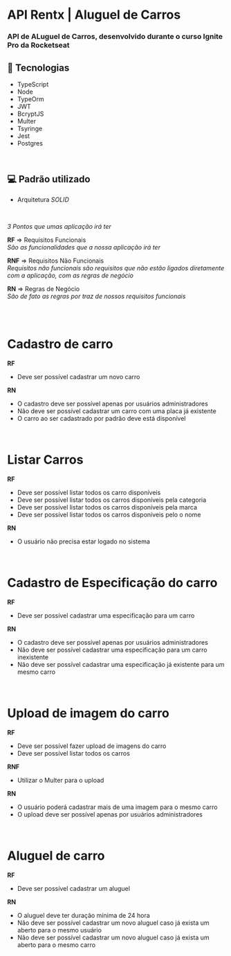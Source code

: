 # API Rentx | Aluguel de Carros

<h3>API de ALuguel de Carros, desenvolvido durante o curso <b>Ignite Pro</b> da <b>Rocketseat</b>

## 🚀 Tecnologias
- TypeScript
- Node
- TypeOrm
- JWT
- BcryptJS
- Multer
- Tsyringe
- Jest
- Postgres

<br>

## 💻 Padrão utilizado
- Arquitetura *SOLID*

<br>

*3 Pontos que umas aplicação irá ter*

**RF** => Requisitos Funcionais <br>
    *São as funcionalidades que a nossa aplicação irá ter*
<br>

**RNF** => Requisitos Não Funcionais<br>
    *Requisitos não funcionais são requisitos que não estão ligados diretamente com a aplicação, com as regras de negócio*
<br>

**RN** => Regras de Negócio<br>
    *São de fato as regras por traz de nossos requisitos funcionais*


##
<br>


# Cadastro de carro

**RF**
* Deve ser possível cadastrar um novo carro


**RN**
* O cadastro deve ser possível apenas por usuários administradores 
* Não deve ser possível cadastrar um carro com uma placa já existente
* O carro ao ser cadastrado por padrão deve está disponível

<br>

# Listar Carros

**RF**
* Deve ser possível listar todos os carro disponíveis
* Deve ser possível listar todos os carros disponíveis pela categoria
* Deve ser possível listar todos os carros disponíveis pela marca
* Deve ser possível listar todos os carros disponíveis pelo o nome

**RN**
* O usuário não precisa estar logado no sistema

<br>

# Cadastro de Especificação do carro

**RF**
* Deve ser possível cadastrar uma especificação para um carro

**RN**
* O cadastro deve ser possível apenas por usuários administradores
* Não deve ser possível cadastrar uma especificação para um carro inexistente
* Não deve ser possível cadastrar uma especificação já existente para um mesmo carro

<br>

# Upload de imagem do carro

**RF**
* Deve ser possível fazer upload de imagens do carro
* Deve ser possível listar todos os carros

**RNF**
* Utilizar o Multer para o upload

**RN**
* O usuário poderá cadastrar mais de uma imagem para o mesmo carro
* O upload deve ser possível apenas por usuários administradores

<br>

# Aluguel de carro

**RF**
* Deve ser possível cadastrar um aluguel 

**RN**
* O aluguel deve ter duração mínima de 24 hora
* Não deve ser possível cadastrar um novo aluguel caso já exista um aberto para o mesmo usuário
* Não deve ser possível cadastrar um novo aluguel caso já exista um aberto para o mesmo carro